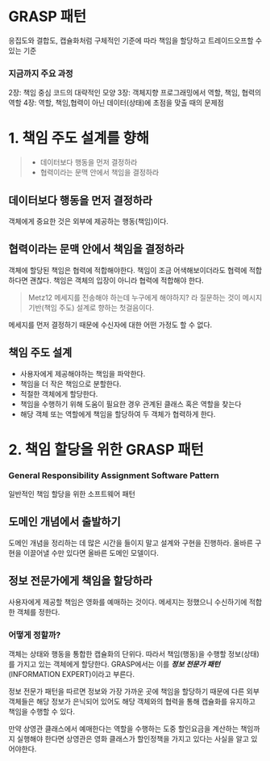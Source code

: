# GRASP 패턴
응집도와 결합도, 캡슐화처럼 구체적인 기준에 따라 책임을 할당하고 트레이드오프할 수 있는 기준

### 지금까지 주요 과정
2장: 책임 중심 코드의 대략적인 모양
3장: 객체지향 프로그래밍에서 역할, 책임, 협력의 역할
4장: 역할, 책임,협력이 아닌 데이터(상태)에 초점을 맞출 때의 문제점

# 1. 책임 주도 설계를 향해

> - 데이터보다 행동을 먼저 결정하라
> - 협력이라는 문맥 안에서 책임을 결정하라

## 데이터보다 행동을 먼저 결정하라
객체에게 중요한 것은 외부에 제공하는 행동(책임)이다.

## 협력이라는 문맥 안에서 책임을 결정하라
객체에 할당된 책임은 협력에 적합해야한다. 책임이 조금 어색해보이더라도 협력에 적합하다면 괜찮다.
책임은 객체의 입장이 아니라 협력에 적합해야 한다.

> Metz12
> 메세지를 전송해야 하는데 누구에게 해야하지? 라 질문하는 것이 메시지 기반(책임 주도) 설계로 향하는 첫걸음이다.

메세지를  먼저 결정하기 때문에 수신자에 대한 어떤 가정도 할 수 없다.

## 책임 주도 설계
- 사용자에게 제공해야하는 책임을 파악한다.
- 책임을  더 작은  책임으로 분할한다.
-  적절한 객체에게 할당한다.
-  책임을 수행하기 위해 도움이 필요한 경우 관계된 클래스 혹은 역할을 찾는다
- 해당 객체 또는 역할에게 책임을 할당하여 두 객체가 협력하게 한다.

# 2. 책임 할당을 위한 GRASP 패턴
### General Responsibility Assignment Software Pattern
일반적인 책임 할당을 위한 소프트웨어 패턴

## 도메인 개념에서 출발하기
도메인 개념을 정리하는 데 많은 시간을 들이지 말고 설계와 구현을 진행하라.
올바른 구현을 이끌어낼 수만 있다면 올바른 도메인 모델이다.

## 정보 전문가에게 책임을 할당하라
사용자에게 제공할 책임은 영화를 예매하는 것이다.
메세지는 정했으니 수신하기에 적합한 객체를 정한다.

### 어떻게 정할까?
객체는 상태와 행동을 통합한 캡슐화의 단위다.
따라서 책임(행동)을 수행할 정보(상태)를 가지고 있는 객체에게 할당한다.
GRASP에서는 이를 ***정보 전문가 패턴***(INFORMATION EXPERT)이라고 부른다.

정보 전문가 패턴을 따르면 정보와 가장 가까운 곳에 책임을 할당하기 때문에 다른 외부 객체들은 해당 정보가 은닉되어 있어도 해당 객체와의 협력을 통해 캡슐화를 유지하고 책임을 수행할 수 있다.

만약 상영관 클래스에서 예매한다는 역할을 수행하는 도중 할인요금을 계산하는 책임까지 실행해야 한다면 상영관은 영화 클래스가 할인정책을 가지고 있다는 사실을 알고 있어야한다.




